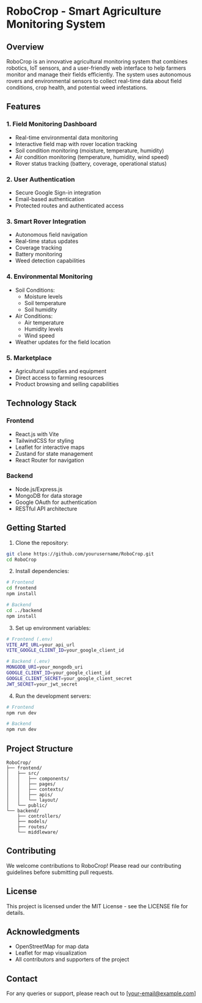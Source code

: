 # RoboCrop - Smart Agriculture Monitoring System

## Overview

RoboCrop is an innovative agricultural monitoring system that combines robotics, IoT sensors, and a user-friendly web interface to help farmers monitor and manage their fields efficiently. The system uses autonomous rovers and environmental sensors to collect real-time data about field conditions, crop health, and potential weed infestations.

## Features

### 1. Field Monitoring Dashboard

- Real-time environmental data monitoring
- Interactive field map with rover location tracking
- Soil condition monitoring (moisture, temperature, humidity)
- Air condition monitoring (temperature, humidity, wind speed)
- Rover status tracking (battery, coverage, operational status)

### 2. User Authentication

- Secure Google Sign-in integration
- Email-based authentication
- Protected routes and authenticated access

### 3. Smart Rover Integration

- Autonomous field navigation
- Real-time status updates
- Coverage tracking
- Battery monitoring
- Weed detection capabilities

### 4. Environmental Monitoring

- Soil Conditions:
  - Moisture levels
  - Soil temperature
  - Soil humidity
- Air Conditions:
  - Air temperature
  - Humidity levels
  - Wind speed
- Weather updates for the field location

### 5. Marketplace

- Agricultural supplies and equipment
- Direct access to farming resources
- Product browsing and selling capabilities

## Technology Stack

### Frontend

- React.js with Vite
- TailwindCSS for styling
- Leaflet for interactive maps
- Zustand for state management
- React Router for navigation

### Backend

- Node.js/Express.js
- MongoDB for data storage
- Google OAuth for authentication
- RESTful API architecture

## Getting Started

1. Clone the repository:

```bash
git clone https://github.com/yourusername/RoboCrop.git
cd RoboCrop
```

2. Install dependencies:

```bash
# Frontend
cd frontend
npm install

# Backend
cd ../backend
npm install
```

3. Set up environment variables:

```bash
# Frontend (.env)
VITE_API_URL=your_api_url
VITE_GOOGLE_CLIENT_ID=your_google_client_id

# Backend (.env)
MONGODB_URI=your_mongodb_uri
GOOGLE_CLIENT_ID=your_google_client_id
GOOGLE_CLIENT_SECRET=your_google_client_secret
JWT_SECRET=your_jwt_secret
```

4. Run the development servers:

```bash
# Frontend
npm run dev

# Backend
npm run dev
```

## Project Structure

```
RoboCrop/
├── frontend/
│   ├── src/
│   │   ├── components/
│   │   ├── pages/
│   │   ├── contexts/
│   │   ├── apis/
│   │   └── layout/
│   └── public/
└── backend/
    ├── controllers/
    ├── models/
    ├── routes/
    └── middleware/
```

## Contributing

We welcome contributions to RoboCrop! Please read our contributing guidelines before submitting pull requests.

## License

This project is licensed under the MIT License - see the LICENSE file for details.

## Acknowledgments

- OpenStreetMap for map data
- Leaflet for map visualization
- All contributors and supporters of the project

## Contact

For any queries or support, please reach out to [your-email@example.com]
